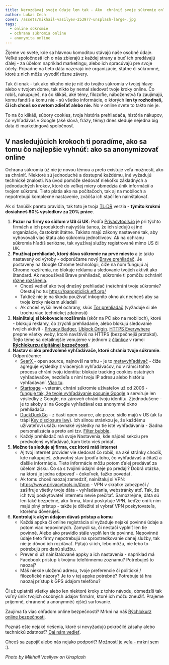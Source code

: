 ```yaml
---
title: Nerozdávaj svoje údaje len tak - Ako  chrániť svoje súkromie online
author: Lukas Cech
cover: /assets/mikhail-vasilyev-253977-unsplash-large-.jpg
tags:
  - online súkromie
  - ochrana súkromia online
  - anonymita online
---
```

Žijeme vo svete, kde sa hlavnou komoditou stávajú naše osobné údaje. Veľké spoločnosti ich o nás zbierajú z každej strany a buď ich predávajú ďalej - za účelom napríklad marketingu, alebo ich spracúvajú pre svoje účely. Prípadne na tieto dáta nazerajú iné organizácie, štátne či súkromné, ktoré z nich môžu vyvodiť rôzne závery.

Tak či onak - tak ako nikoho nie je nič do tvojho súkromia v tvojej hlave alebo v tvojom dome, tak nikto by nemal sledovať tvoje kroky online. Čo robíš, nakupuješ, na čo klikáš, aké témy, filozofie, náboženstvá ťa zaujímajú, komu fandíš a komu nie - sú všetko informácie, o ktorých **len ty rozhodneš, či ich chceš so svetom zdieľať alebo nie.** No v online svete to takto nie je.

To na čo klikáš, súbory cookies, tvoja história prehliadača, história nákupov, čo vyhľadávaš v Google (aké slová, frázy, témy) dnes sleduje nejedna big data či marketingová spoločnosť.

## V nasledujúcich krokoch ti poradíme, ako sa tomu čo najlepšie vyhnúť: ako sa anonymizovať online

Ochrana súkromia úž nie je novou témou a preto existuje veľa možností, ako sa chrániť. Niektoré sú jednoduché a dostupné každému, iné vyžadujú technické znalosti. Na úvod pomôže sledovať niekoľko základných a jednoduchých krokov, ktoré do veľkej miery obmedzia únik informácií o tvojom súkromí. Tieto platia ako na počítačoch, tak aj na mobiloch a nepotrebujú komplexné nastavenie, zväčša ich stačí len nainštalovať.

Ak si fanúšik pareto pravidla, tak toto je tvoja [<abbr>TL;DR</abbr>](https://www.urbandictionary.com/define.php?term=tl%3Bdr) verzia - **týmito krokmi dosiahneš 80% výsledkov za 20% práce**.

1. **Pozor na firmy so sídlom v US či UK**: Podľa [Privacytools.io](https://www.privacytools.io/#ukusa) je pri týchto firmách a ich produktoch najvyššia šanca, že ich sledujú aj iné organizácie, častokrát štátne. Takisto majú zákony nastavené tak, aby vyhovovali viac štátu ako súkromiu jednotlivcov. Ak na ochranu súkromia hľadíš seriózne, tak využívaj služby registrované mimo US či UK.
2. **Používaj prehliadač, ktorý dáva súkromie na prvé miesto** a je takto nastavený od výroby - odporúčame nový [Brave prehliadač](https://brave.com/). Je postavený na Google Chrome technológii, čiže na ňom fungujú aj Chrome rozšírenia, no blokuje reklamu a sledovanie tvojich aktivít ako štandard. Ak nepoužívaš Brave prehliadač, súkromie ti pomôžu ochrániť [rôzne rozšírenia](https://www.paralelnapoliskosice.sk/blog/2018-12-13-nainstaluj-si-doplnky-do-prehliadaca).
   * Chceš vedieť ako tvoj dnešný prehliadač (ne)chráni tvoje súkromie? Otestuj ho tu: <https://panopticlick.eff.org/>
   * Taktiež nie je na škodu používať inkognito okno ak nechceš aby sa tvoje kroky niekam ukladali
   * Ak chceš vyšší level ochrany, skús [Tor prehliadač](https://www.torproject.org/) (vyžaduje si ale trochu viac technickej zdatnosti)
3. **Nainštaluj si blokovacie rozšírenia** (skôr na PC ako na mobiloch), ktoré - blokujú reklamy, čo zrýchli prehliadanie, alebo blokujú sledovanie tvojich aktivít - [Privacy Badger](https://www.eff.org/privacybadger), [Ublock Origin](https://www.ublock.org/). [HTTPS Everywhere](https://www.eff.org/https-everywhere) prepne všetky weby, ktoré navštíviš na HTTPS (bezpečnejší protokol). Tejto téme sa detailnejšie venujeme v jednom z [článkov](https://www.paralelnapoliskosice.sk/blog/2018-12-13-nainstaluj-si-doplnky-do-prehliadaca) v rámci [**Rýchlokurzu digitálnej bezpečnosti**](https://www.paralelnapoliskosice.sk/rychlokurz-bezpecnosti).
4. **Nastav si ako predvolené vyhľadávače, ktoré chránia tvoje súkromie**. Odporúčame:
   * [SearX ](https://searx.me/)- open source, najnovší na trhu - je to [metavyhľadávač](https://en.wikipedia.org/wiki/Metasearch_engine) - čiže agreguje výsledky z viacerých vyhľadávačov, no v rámci tohto procesu chráni tvoju identitu: blokuje tracking cookies ostatných vyhľadávačov, nezdieľa s nimi tvoju IP adresu alebo históriu vyhľadávaní. [Viac tu](https://en.wikipedia.org/wiki/Searx).
   * [Startpage](https://www.startpage.com/) - veterán, chráni súkromie užívateľov už od 2006 - [funguje tak, že tvoje vyhľadávanie posunie Google](https://en.wikipedia.org/wiki/Startpage.com) a servíruje len výsledky z Google, no zároveň chráni tvoju identitu. Zjednodušene - je to akoby si na Google vyhľadával cez anonymné okno prehliadača.
   * [DuckDuckGo](https://duckduckgo.com/) - z časti open source, ale pozor, sídlo majú v US (ak ťa trápi [Key disclosure law](https://www.privacytools.io/#kdl)). Ich silnou stránkou je, že každému užívateľovi ukážu rovnaké výsledky na tie isté vyhľadávania - žiadna personalizácia a preto ani tzv. [Filter bubble](https://en.wikipedia.org/wiki/Filter_bubble).
   * Každý prehliadač má svoje Nastavenia, kde nájdeš sekciu pre predvolený vyhľadávač, kam tieto vieš pridať.
5. **Možno ťa sleduje aj firma, cez ktorú máš internet**
   * Aj tvoj internet provider vie sledovať čo robíš, na aké stránky chodíš, kde nakupuješ, zdravotný stav (podľa toho, čo vyhľadávaš a čítaš) a ďalšie informácie. Tieto informácie môžu potom ďalej predávať za účelom zisku. Čo sa s tvojimi údajmi deje po predaji? Dobrá otázka, na ktorú je jedna odpoveď - čokoľvek, ťažko povedať.
   * Ak tomu chceš naozaj zamedziť, nainštaluj si VPN: <https://www.privacytools.io/#vpn> - VPN v skratke zabezpečí / zašifruje všetky tvoje dáta - vyhľadávania, webstránky atď. Tak, že ich tvoj poskytovateľ internetu nevie prečítať. Samozrejme, dáta sú len také bezpečné, ako firma, ktorá poskytuje VPN, keďže oni k nim majú plný prístup - takže je dôležité si vybrať VPN poskytovateľa, ktorému dôveruješ.
6. **Kontroluj k akým údajom dávaš prístup a komu**
   * Každá appka či online registrácia si vyžaduje nejaké povinné údaje a potom viac nepovinných. Zamysli sa, či nestačí vyplniť len tie povinné. Alebo ako pravidlo stále vyplň len tie povinné. Nepovinné údaje tieto firmy nepotrebujú na sprostredkovanie danej služby, tak nie je dôvod ich rozdávať. Pýtajú si ich, lebo môžu, nie lebo to potrebujú pre danú službu.
   * Prever si už nainštalované appky a ich nastavenia - napríklad má Facebook prístup k tvojmu telefónnemu zoznamu? Potrebuješ to naozaj?
   * Máš niekde uloženú adresu, tvoje preferencie či politické / filozofické názory? Je to v tej appke potrebné? Potrebuje tá hra naozaj prístup k GPS údajom telefónu?

Či už uplatníš všetky alebo len niektoré kroky z tohto návodu, obmedzíš tak voľný únik tvojich osobných údajov firmám, ktoré ich môžu zneužiť. Prajeme príjemné, chránené a anonymné(-ejšie) surfovanie.

Zaujíma ťa viac ohľadom online bezpečnosti? Mrkni na náš [Rýchlokurz online bezpečnosti](https://www.paralelnapoliskosice.sk/rychlokurz-bezpecnosti).

Poznáš ešte nejaké riešenia, ktoré si nevyžadujú pokročilé zásahy alebo technickú zdatnosť? [Daj nám vedieť](https://www.paralelnapoliskosice.sk/kontakt).

Chceš sa zapojiť alebo nás nejako podporiť? [Možností je veľa - mrkni sem](https://www.paralelnapoliskosice.sk/zapoj-sa) :).

_Photo by Mikhail Vasilyev on Unsplash_
